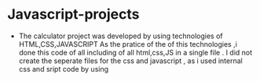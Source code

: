 # Javascript-projects

* The calculator project was developed by using technologies of HTML,CSS,JAVASCRIPT
  As the pratice of the of this technologies ,i done this code of all including of all html,css,JS in a single file .
  I did not create the seperate files for the css and javascript , as i used internal css and sript code by using <script> tag .

* The Todo List system will be developed using [ HTML,CSS,JAVASCRIPT] and will be accessible via a web interface. 
  The Todo List project is a task management system that allows users to create, organize, and track their daily tasks and activities.
  The system enables users to add, edit, and delete tasks, set reminders, and mark tasks as completed. The project aims to provide a simple and intuitive interface for users 
  to manage their time more efficiently. 
